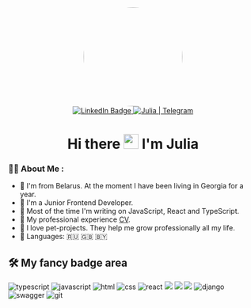 <div id="header" align="center">
  <img src="https://media.giphy.com/media/57nf4oyyMmZ2L9QqJN/giphy.gif" width="200"  style="border-radius:50%""/>
</div>
<div id="badges" align="center">
  <a href="https://www.linkedin.com/in/juliabaranova/">
    <img src="https://img.shields.io/badge/LinkedIn-blue?style=for-the-badge&logo=linkedin&logoColor=white" alt="LinkedIn Badge"/>
  </a>
  <a href="https://t.me/julikbar">
  <img alt="Julia | Telegram" src="https://img.shields.io/badge/Telegram-2CA5E0?style=for-the-badge&logo=telegram&logoColor=white" />
</a>
</div>
<h1 align="center">
  Hi there
  <img src="https://media.giphy.com/media/hvRJCLFzcasrR4ia7z/giphy.gif" width="30px"/>
  I'm Julia
</h1>

### :woman_technologist: About Me :
- 🚶‍  I'm from Belarus. At the moment I have been living in Georgia for a year.
- 🐍 I'm a Junior Frontend Developer.
- 🤖 Most of the time I'm writing on JavaScript, React and TypeScript.
- 📄 My professional experience [CV](https://drive.google.com/file/d/1qi4_UJyp6vSeEX4ef3VfqHAu09R6eoDm/view?usp=sharing).
- 🚀 I love pet-projects. They help me grow professionally all my life.
- 🤗 Languages: 🇷🇺  🇬🇧  🇧🇾 

## 🛠 My fancy badge area

![typescript](https://img.shields.io/badge/typescript-%23007ACC.svg?style=for-the-badge&logo=typescript&logoColor=white) ![javascript](https://img.shields.io/badge/javascript%20-%23323330.svg?&style=for-the-badge&logo=javascript&logoColor=%23F7DF1E)  ![html](https://img.shields.io/badge/html%20-%23E34F26.svg?&style=for-the-badge&logo=html5&logoColor=white) ![css](https://img.shields.io/badge/css%20-%231572B6.svg?&style=for-the-badge&logo=css3&logoColor=white) ![react](https://img.shields.io/badge/react-%2320232a.svg?style=for-the-badge&logo=react&logoColor=%2361DAFB)   [<img src='https://img.shields.io/badge/Redux Toolkit-593D88?style=for-the-badge&logo=redux&logoColor=white'  />](https://redux-toolkit.js.org/) [<img src='https://img.shields.io/badge/TailwindCSS-38B2AC?style=for-the-badge&logo=tailwindcss&logoColor=61DAFB'  />](https://tailwindcss.com/docs/installation) [<img src='https://img.shields.io/badge/swagger-%2385EA2D.svg?&style=for-the-badge&logo=swagger&logoColor=black'/>](https://kinopoiskapiunofficial.tech/documentation/api/#/)
 ![django](https://img.shields.io/badge/django%20-%23092E20.svg?&style=for-the-badge&logo=django&logoColor=white) ![swagger](https://img.shields.io/badge/swagger-%2385EA2D.svg?&style=for-the-badge&logo=swagger&logoColor=black) ![git](https://img.shields.io/badge/git%20-%23F05033.svg?&style=for-the-badge&logo=git&logoColor=white) 
